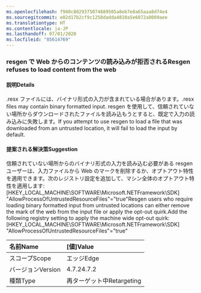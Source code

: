 ```yaml
---
ms.openlocfilehash: f980c8029375074889505a8eb7e8a65aaa8d74e4
ms.sourcegitcommit: e02d17b2cf9c1258dadda4810a5e6072a0089aee
ms.translationtype: HT
ms.contentlocale: ja-JP
ms.lasthandoff: 07/01/2020
ms.locfileid: "85614769"
---
```

### <a name="resgen-refuses-to-load-content-from-the-web"></a><span data-ttu-id="0eac7-101">resgen で Web からのコンテンツの読み込みが拒否される</span><span class="sxs-lookup"><span data-stu-id="0eac7-101">Resgen refuses to load content from the web</span></span>

#### <a name="details"></a><span data-ttu-id="0eac7-102">説明</span><span class="sxs-lookup"><span data-stu-id="0eac7-102">Details</span></span>

<span data-ttu-id="0eac7-103">.resx ファイルには、バイナリ形式の入力が含まれている場合があります。</span><span class="sxs-lookup"><span data-stu-id="0eac7-103">.resx files may contain binary formatted input.</span></span> <span data-ttu-id="0eac7-104">resgen を使用して、信頼されていない場所からダウンロードされたファイルを読み込もうとすると、既定で入力の読み込みに失敗します。</span><span class="sxs-lookup"><span data-stu-id="0eac7-104">If you attempt to use resgen to load a file that was downloaded from an untrusted location, it will fail to load the input by default.</span></span>

#### <a name="suggestion"></a><span data-ttu-id="0eac7-105">提案される解決策</span><span class="sxs-lookup"><span data-stu-id="0eac7-105">Suggestion</span></span>

<span data-ttu-id="0eac7-106">信頼されていない場所からのバイナリ形式の入力を読み込む必要がある resgen ユーザーは、入力ファイルから Web のマークを削除するか、オプトアウト特性を適用できます。次のレジストリ設定を追加して、マシン全体のオプトアウト特性を適用します: [HKEY_LOCAL_MACHINE\SOFTWARE\Microsoft.NETFramework\SDK] &quot;AllowProcessOfUntrustedResourceFiles&quot;=&quot;true&quot;</span><span class="sxs-lookup"><span data-stu-id="0eac7-106">Resgen users who require loading binary formatted input from untrusted locations can either remove the mark of the web from the input file or apply the opt-out quirk.Add the following registry setting to apply the machine wide opt-out quirk: [HKEY_LOCAL_MACHINE\SOFTWARE\Microsoft.NETFramework\SDK] &quot;AllowProcessOfUntrustedResourceFiles&quot;=&quot;true&quot;</span></span>

| <span data-ttu-id="0eac7-107">名前</span><span class="sxs-lookup"><span data-stu-id="0eac7-107">Name</span></span>    | <span data-ttu-id="0eac7-108">[値]</span><span class="sxs-lookup"><span data-stu-id="0eac7-108">Value</span></span>       |
|:--------|:------------|
| <span data-ttu-id="0eac7-109">スコープ</span><span class="sxs-lookup"><span data-stu-id="0eac7-109">Scope</span></span>   | <span data-ttu-id="0eac7-110">エッジ</span><span class="sxs-lookup"><span data-stu-id="0eac7-110">Edge</span></span>        |
| <span data-ttu-id="0eac7-111">バージョン</span><span class="sxs-lookup"><span data-stu-id="0eac7-111">Version</span></span> | <span data-ttu-id="0eac7-112">4.7.2</span><span class="sxs-lookup"><span data-stu-id="0eac7-112">4.7.2</span></span>       |
| <span data-ttu-id="0eac7-113">種類</span><span class="sxs-lookup"><span data-stu-id="0eac7-113">Type</span></span>    | <span data-ttu-id="0eac7-114">再ターゲット中</span><span class="sxs-lookup"><span data-stu-id="0eac7-114">Retargeting</span></span> |
